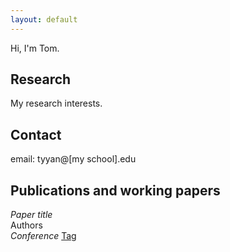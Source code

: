 ```yaml
---
layout: default
---
```


Hi, I'm Tom.

## Research

My research interests.

## Contact

email: tyyan@[my school].edu

## Publications and working papers

_Paper title_\
Authors\
_Conference_ [Tag](https://www.google.com/)

